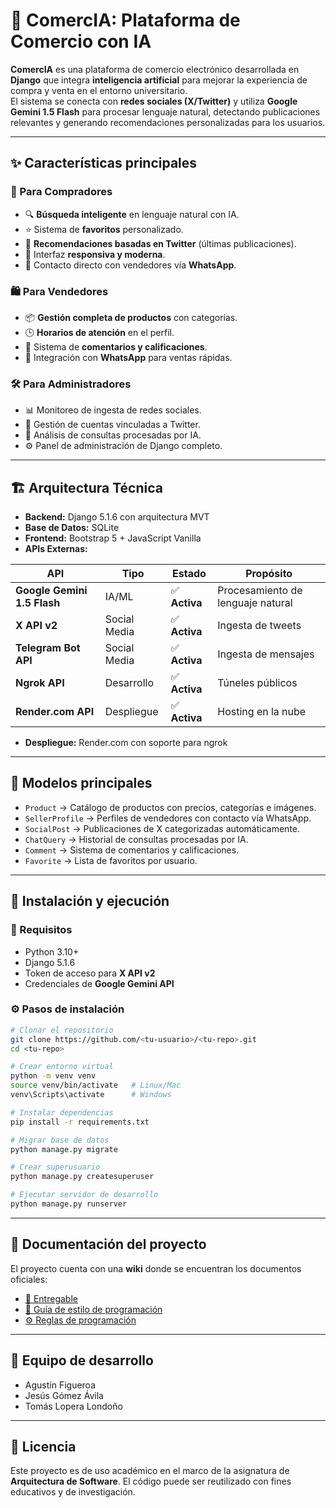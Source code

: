 # 🛒 ComercIA: Plataforma de Comercio con IA

**ComercIA** es una plataforma de comercio electrónico desarrollada en **Django** que integra **inteligencia artificial** para mejorar la experiencia de compra y venta en el entorno universitario.  
El sistema se conecta con **redes sociales (X/Twitter)** y utiliza **Google Gemini 1.5 Flash** para procesar lenguaje natural, detectando publicaciones relevantes y generando recomendaciones personalizadas para los usuarios.

---

## ✨ Características principales

### 👤 Para Compradores
- 🔍 **Búsqueda inteligente** en lenguaje natural con IA.  
- ⭐ Sistema de **favoritos** personalizado.  
- 🎯 **Recomendaciones basadas en Twitter** (últimas publicaciones).  
- 🎨 Interfaz **responsiva y moderna**.  
- 💬 Contacto directo con vendedores vía **WhatsApp**.  

### 🛍️ Para Vendedores
- 📦 **Gestión completa de productos** con categorías.  
- 🕒 **Horarios de atención** en el perfil.  
- 💬 Sistema de **comentarios y calificaciones**.  
- 📱 Integración con **WhatsApp** para ventas rápidas.  

### 🛠️ Para Administradores
- 📊 Monitoreo de ingesta de redes sociales.  
- 🔐 Gestión de cuentas vinculadas a Twitter.  
- 📑 Análisis de consultas procesadas por IA.  
- ⚙️ Panel de administración de Django completo.  

---

## 🏗️ Arquitectura Técnica

- **Backend:** Django 5.1.6 con arquitectura MVT  
- **Base de Datos:** SQLite 
- **Frontend:** Bootstrap 5 + JavaScript Vanilla  
- **APIs Externas:**  

| **API** | **Tipo** | **Estado** | **Propósito** |
|---------|----------|------------|---------------|
| **Google Gemini 1.5 Flash** | IA/ML | ✅ **Activa** | Procesamiento de lenguaje natural |
| **X API v2** | Social Media | ✅ **Activa** | Ingesta de tweets |
| **Telegram Bot API** | Social Media | ✅ **Activa** | Ingesta de mensajes |
| **Ngrok API** | Desarrollo | ✅ **Activa** | Túneles públicos |
| **Render.com API** | Despliegue | ✅ **Activa** | Hosting en la nube |

- **Despliegue:** Render.com con soporte para ngrok  

---

## 📂 Modelos principales

- `Product` → Catálogo de productos con precios, categorías e imágenes.  
- `SellerProfile` → Perfiles de vendedores con contacto vía WhatsApp.  
- `SocialPost` → Publicaciones de X categorizadas automáticamente.  
- `ChatQuery` → Historial de consultas procesadas por IA.  
- `Comment` → Sistema de comentarios y calificaciones.  
- `Favorite` → Lista de favoritos por usuario.  

---

## 🚀 Instalación y ejecución

### 🔧 Requisitos
- Python 3.10+  
- Django 5.1.6  
- Token de acceso para **X API v2**  
- Credenciales de **Google Gemini API**  

### ⚙️ Pasos de instalación
```bash
# Clonar el repositorio
git clone https://github.com/<tu-usuario>/<tu-repo>.git
cd <tu-repo>

# Crear entorno virtual
python -m venv venv
source venv/bin/activate   # Linux/Mac
venv\Scripts\activate      # Windows

# Instalar dependencias
pip install -r requirements.txt

# Migrar base de datos
python manage.py migrate

# Crear superusuario
python manage.py createsuperuser

# Ejecutar servidor de desarrollo
python manage.py runserver
````

---

## 📘 Documentación del proyecto

El proyecto cuenta con una **wiki** donde se encuentran los documentos oficiales:

* [📑 Entregable](../../wiki/Entregable)
* [🎨 Guía de estilo de programación](../../wiki/Guía-de-estilo-de-programación)
* [⚙️ Reglas de programación](../../wiki/Reglas-de-programación)

---

## 👥 Equipo de desarrollo

* Agustín Figueroa
* Jesús Gómez Ávila
* Tomás Lopera Londoño

---

## 📜 Licencia

Este proyecto es de uso académico en el marco de la asignatura de **Arquitectura de Software**.
El código puede ser reutilizado con fines educativos y de investigación.

